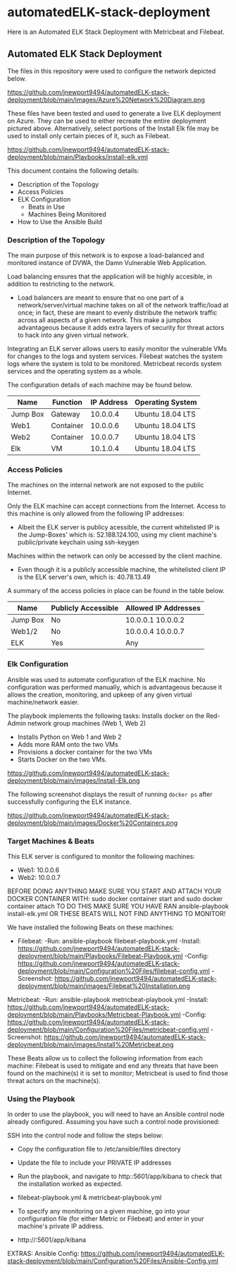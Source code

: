# automatedELK-stack-deployment
Here is an Automated ELK Stack Deployment with Metricbeat and Filebeat.
## Automated ELK Stack Deployment

The files in this repository were used to configure the network depicted below.

https://github.com/jnewport9494/automatedELK-stack-deployment/blob/main/images/Azure%20Network%20Diagram.png


These files have been tested and used to generate a live ELK deployment on Azure. They can be used to either recreate the entire deployment pictured above. Alternatively, select portions of the Install Elk file may be used to install only certain pieces of it, such as Filebeat.

https://github.com/jnewport9494/automatedELK-stack-deployment/blob/main/Playbooks/install-elk.yml

This document contains the following details:
- Description of the Topology
- Access Policies
- ELK Configuration
  - Beats in Use
  - Machines Being Monitored
- How to Use the Ansible Build


### Description of the Topology

The main purpose of this network is to expose a load-balanced and monitored instance of DVWA, the Damn Vulnerable Web Application.

Load balancing ensures that the application will be highly accesible, in addition to restricting  to the network.
- Load balancers are meant to ensure that no one part of a network/server/virtual machine takes on all of the network traffic/load at once; in fact, these are meant to evenly distribute the network traffic across all aspects of a given network. This make a jumpbox advantageous because it adds extra layers of security for threat actors to hack into any given virtual network. 

Integrating an ELK server allows users to easily monitor the vulnerable VMs for changes to the logs and system services.
Filebeat watches the system logs where the system is told to be monitored. 
Metricbeat records system services and the operating system as a whole. 

The configuration details of each machine may be found below.

| Name     | Function | IP Address | Operating System |
|----------|----------|------------|------------------|
| Jump Box | Gateway  | 10.0.0.4   | Ubuntu 18.04 LTS |
| Web1     | Container| 10.0.0.6   | Ubuntu 18.04 LTS |
| Web2     | Container| 10.0.0.7   | Ubuntu 18.04 LTS |
| Elk      |   VM     | 10.1.0.4   | Ubuntu 18.04 LTS |

### Access Policies

The machines on the internal network are not exposed to the public Internet. 

Only the ELK machine can accept connections from the Internet. Access to this machine is only allowed from the following IP addresses:
- Albeit the ELK server is publicy acessible, the current whitelisted IP is the Jump-Boxes' which is: 52.188.124.100, using my client machine's public/private keychain using ssh-keygen

Machines within the network can only be accessed by the client machine.
- Even though it is a publicly accessible machine, the whitelisted client IP is the ELK server's own, which is: 40.78.13.49

A summary of the access policies in place can be found in the table below.

| Name     | Publicly Accessible | Allowed IP Addresses |
|----------|---------------------|----------------------|
| Jump Box |      No             | 10.0.0.1 10.0.0.2    |
| Web1/2   |      No             |10.0.0.4 10.0.0.7     |
|  ELK     |     Yes             | Any                  |

### Elk Configuration

Ansible was used to automate configuration of the ELK machine. No configuration was performed manually, which is advantageous because it allows the creation, monitoring, and upkeep of any given virtual machine/network easier. 

The playbook implements the following tasks:
Installs docker on the Red-Admin network group machines (Web 1, Web 2)
- Installs Python on Web 1 and Web 2
- Adds more RAM onto the two VMs
- Provisions a docker container for the two VMs
- Starts Docker on the two VMs. 

https://github.com/jnewport9494/automatedELK-stack-deployment/blob/main/images/Install-Elk.png

The following screenshot displays the result of running `docker ps` after successfully configuring the ELK instance.

https://github.com/jnewport9494/automatedELK-stack-deployment/blob/main/images/Docker%20Containers.png

### Target Machines & Beats
This ELK server is configured to monitor the following machines:
- Web1: 10.0.0.6
- Web2: 10.0.0.7 

BEFORE DOING ANYTHING MAKE SURE YOU START AND ATTACH YOUR DOCKER CONTAINER WITH: sudo docker container start <docker name> and sudo docker container attach <docker name>
TO DO THIS MAKE SURE YOU HAVE RAN ansible-playbook install-elk.yml OR THESE BEATS WILL NOT FIND ANYTHING TO MONITOR!

We have installed the following Beats on these machines:
- Filebeat: 
-Run: ansible-playbook filebeat-playbook.yml 
-Install: https://github.com/jnewport9494/automatedELK-stack-deployment/blob/main/Playbooks/Filebeat-Playbook.yml
-Config: https://github.com/jnewport9494/automatedELK-stack-deployment/blob/main/Configuration%20Files/filebeat-config.yml
-Screenshot: https://github.com/jnewport9494/automatedELK-stack-deployment/blob/main/images/Filebeat%20Installation.png

Metricbeat: 
-Run: ansible-playbook metricbeat-playbook.yml
-Install: https://github.com/jnewport9494/automatedELK-stack-deployment/blob/main/Playbooks/Metricbeat-Playbook.yml
-Config: https://github.com/jnewport9494/automatedELK-stack-deployment/blob/main/Configuration%20Files/metricbeat-config.yml
-Screenshot: https://github.com/jnewport9494/automatedELK-stack-deployment/blob/main/images/Install%20Metricbeat.png

These Beats allow us to collect the following information from each machine:
Filebeat is used to mitigate and end any threats that have been found on the machine(s) it is set to monitor; Metricbeat is used to find those threat actors on the machine(s). 
### Using the Playbook
In order to use the playbook, you will need to have an Ansible control node already configured. Assuming you have such a control node provisioned: 

SSH into the control node and follow the steps below:
- Copy the configuration file to /etc/ansible/files directory
- Update the file to include your PRIVATE IP addresses
- Run the playbook, and navigate to http:<yourip>:5601/app/kibana to check that the installation worked as expected.


- filebeat-playbook.yml & metricbeat-playbook.yml
- To specify any monitoring on a given machine, go into your configuration file (for either Metric or Filebeat) and enter in your machine's private IP address. 
- http://<publicip>:5601/app/kibana

EXTRAS:
Ansible Config: https://github.com/jnewport9494/automatedELK-stack-deployment/blob/main/Configuration%20Files/Ansible-Config.yml
